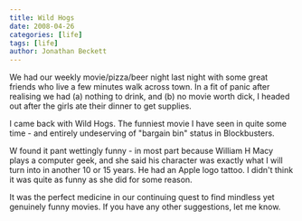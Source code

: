 ```yaml
---
title: Wild Hogs
date: 2008-04-26
categories: [life]
tags: [life]
author: Jonathan Beckett
---
```


We had our weekly movie/pizza/beer night last night with some great friends who live a few minutes walk across town. In a fit of panic after realising we had (a) nothing to drink, and (b) no movie worth dick, I headed out after the girls ate their dinner to get supplies.

I came back with Wild Hogs. The funniest movie I have seen in quite some time - and entirely undeserving of "bargain bin" status in Blockbusters.

W found it pant wettingly funny - in most part because William H Macy plays a computer geek, and she said his character was exactly what I will turn into in another 10 or 15 years. He had an Apple logo tattoo. I didn't think it was quite as funny as she did for some reason.

It was the perfect medicine in our continuing quest to find mindless yet genuinely funny movies. If you have any other suggestions, let me know.
